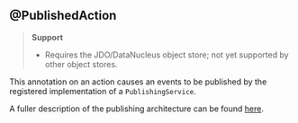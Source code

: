 @PublishedAction
----------------

> **Support**
> 
> * Requires the JDO/DataNucleus object store; not yet supported by other object stores.

This annotation on an action causes an events to be published by the registered implementation of a `PublishingService`.

A fuller description of the publishing architecture can be found [here](http://isis.apache.org/core/services/publishing-service.html).
